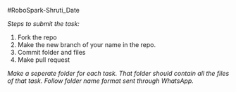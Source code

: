 #RoboSpark-Shruti_Date

*Steps to submit the task:*
 
1. Fork the repo
2. Make the new branch of your name in the repo.
3. Commit folder and files
4. Make pull request

*Make a seperate folder for each task. That folder should contain all the files of that task. Follow folder name format sent through WhatsApp.*
